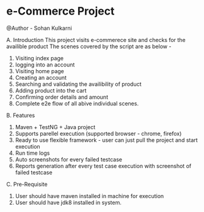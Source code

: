 # e-Commerce Project 

@Author - Sohan Kulkarni

A. Introduction
This project visits e-commerece site and checks for the availible product
The scenes covered by the script are as below -

1. Visiting index page
2. logging into an account
3. Visiting home page
4. Creating an account
5. Searching and validating the availibility of product
6. Adding product into the cart
7. Confirming order details and amount
8. Complete e2e flow of all abive individual scenes.

B. Features 
1. Maven + TestNG + Java project
2. Supports parellel execution (supported browser - chrome, firefox)
3. Ready to use flexible framework - user can just pull the project and start execution
4. Run time logs 
5. Auto screenshots for every failed testcase
6. Reports generation after every test case execution with screenshot of failed testcase

C. Pre-Requisite
1. User should have maven installed in machine for execution
2. User should have jdk8 installed in system.
